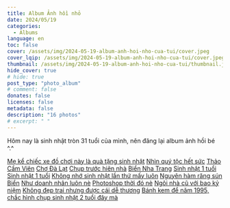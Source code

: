 ```yaml
---
title: Album Ảnh hồi nhỏ
date: 2024/05/19
categories:
  - Albums
language: en
toc: false
cover: /assets/img/2024-05-19-album-anh-hoi-nho-cua-tui/cover.jpeg
cover_lqip: /assets/img/2024-05-19-album-anh-hoi-nho-cua-tui/cover.jpeg
thumbnail: /assets/img/2024-05-19-album-anh-hoi-nho-cua-tui/thumbnail.jpeg
hide_cover: true
# hide: true
post_type: "photo_album"
# comment: false
donates: false
licenses: false
metadata: false
description: "16 photos"
# excerpt: " "
---
```

Hôm nay là sinh nhật tròn 31 tuổi của mình, nên đăng lại album ảnh hồi bé ^.^
<!-- more -->
<div ID="thiennguyen" data-nanogallery2='{
        "itemsBaseURL": "https://photos.thiennguyen.dev",
        "thumbnailWidth": "200",
        "thumbnailBorderVertical": 0,
        "thumbnailBorderHorizontal": 0,
        "thumbnailGutterHeight": 5,
        "thumbnailGutterWidth": 5,
        "thumbnailHeight": "auto",
        "thumbnailLabel": {
          "position": "overImageOnBottom",
          "align": "left",
          "titleMultiLine": true
        },
        "allowHTMLinData": true,
        "thumbnailHoverEffect2": "imageScaleIn80|imageSepiaOff|labelAppear75",
        "thumbnailAlignment": "center",
        "thumbnailOpenImage": true,
        "thumbnailDisplayTransition":          "scaleUp",
        "thumbnailDisplayTransitionDuration":  500,  
        "thumbnailDisplayInterval":            30,
        "galleryDisplayTransition": "slideUp",
        "galleryDisplayTransitionDuration":  500,
        "galleryTheme": {
          "thumbnail" : { "borderColor": "#FFF" }
        },
        "viewerTheme": "dark",
        "viewerToolbar": {
          "display": true,
          "standard": "minimizeButton, label",
          "minimized": "minimizeButton, label, fullscreenButton, downloadButton, infoButton"
        },
        "viewerTools": {
          "topLeft": "pageCounter",
          "topRight": "playPauseButton, zoomButton, fullscreenButton, closeButton"
          } 
        }'>
  <a href="/album/1/1.jpg" data-ngthumb="/album/1/1.jpg?transform=true&w=200" data-ngdesc="Mẹ kể chiếc xe đồ chơi này là quà tặng sinh nhật">Mẹ kể chiếc xe đồ chơi này là quà tặng sinh nhật</a>
  <a href="/album/1/2.jpg" data-ngthumb="/album/1/2.jpg?transform=true&w=200" data-ngdesc="Nhìn quý tộc hết sức">Nhìn quý tộc hết sức</a>
  <a href="/album/1/3.jpg" data-ngthumb="/album/1/3.jpg?transform=true&w=200" data-ngdesc="Trong ảnh gồm mẹ, em trai, bà ngoại và mình">Thảo Cầm Viên</a>
  <a href="/album/1/4.jpg" data-ngthumb="/album/1/4.jpg?transform=true&w=200" data-ngdesc="">Chợ Đà Lạt</a>
  <a href="/album/1/5.jpg" data-ngthumb="/album/1/5.jpg?transform=true&w=200" data-ngdesc="Chụp trước hiên nhà">Chụp trước hiên nhà</a>
  <a href="/album/1/6.jpg" data-ngthumb="/album/1/6.jpg?transform=true&w=200" data-ngdesc="Chụp cùng bố mẹ">Biển Nha Trang</a>
  <a href="/album/1/7.jpg" data-ngthumb="/album/1/7.jpg?transform=true&w=200" data-ngdesc="">Sinh nhật 1 tuổi</a>
  <a href="/album/1/8.jpg" data-ngthumb="/album/1/8.jpg?transform=true&w=200" data-ngdesc="Chụp với dì Út">Sinh nhật 1 tuổi</a>
  <a href="/album/1/9.jpg" data-ngthumb="/album/1/9.jpg?transform=true&w=200" data-ngdesc="">Không nhớ sinh nhật lần thứ mấy luôn</a>
  <a href="/album/1/10.jpg" data-ngthumb="/album/1/10.jpg?transform=true&w=200" data-ngdesc="">Nguyên hàm răng sún</a>
  <a href="/album/1/11.jpg" data-ngthumb="/album/1/11.jpg?transform=true&w=200" data-ngdesc="Không biết bãi biển nào">Biển</a>
  <a href="/album/1/12.jpg" data-ngthumb="/album/1/12.jpg?transform=true&w=200" data-ngdesc="">Như doanh nhân luôn nè</a>
  <a href="/album/1/16.jpg" data-ngthumb="/album/1/16.jpg?transform=true&w=200" data-ngdesc="Chụp với bố sinh nhật 1 tuổi ^^ ">Photoshop thời đó nè</a>
  <a href="/album/1/13.jpg" data-ngthumb="/album/1/13.jpg?transform=true&w=200" data-ngdesc="">Ngôi nhà cũ với bao kỷ niệm</a>
  <a href="/album/1/14.jpg" data-ngthumb="/album/1/14.jpg?transform=true&w=200" data-ngdesc="">Không đẹp trai nhưng được cái dễ thương</a>
  <a href="/album/1/15.jpg" data-ngthumb="/album/1/15.jpg?transform=true&w=200" data-ngdesc="">Bánh kem để năm 1995, chắc hình chụp sinh nhật 2 tuổi đây mà</a>
</div>